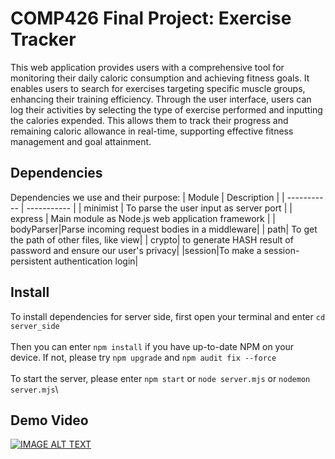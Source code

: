 # COMP426 Final Project: Exercise Tracker

This web application provides users with a comprehensive tool for monitoring their daily caloric consumption and achieving fitness goals. It enables users to search for exercises targeting specific muscle groups, enhancing their training efficiency. Through the user interface, users can log their activities by selecting the type of exercise performed and inputting the calories expended. This allows them to track their progress and remaining caloric allowance in real-time, supporting effective fitness management and goal attainment.

## Dependencies

Dependencies we use and their purpose:
| Module | Description |
| ----------- | ----------- |
| minimist | To parse the user input as server port |
| express | Main module as Node.js web application framework  |
| bodyParser|Parse incoming request bodies in a middleware|
| path| To get the path of other files, like view|
| crypto| to generate HASH result of password and ensure our user's privacy|
|session|To make a session-persistent authentication login|


## Install

To install dependencies for server side, first open your terminal and enter `cd server_side`\
\
Then you can enter `npm install` if you have up-to-date NPM on your device. If not, please try `npm upgrade` and `npm audit fix --force`\
\
To start the server, please enter `npm start` or `node server.mjs` or `nodemon server.mjs`\

## Demo Video

[![IMAGE ALT TEXT](http://img.youtube.com/vi/7aJoiqDn1fc/0.jpg)](http://www.youtube.com/watch?v=7aJoiqDn1fc "Demo Video")




